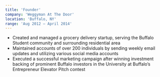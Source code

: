 ```yaml
---
title: 'Founder'
company: 'Weggyman At The Door'
location: 'Buffalo, NY'
range: 'Aug 2012 – April 2014'
---
```


- Created and managed a grocery delivery startup, serving the Buffalo Student community and surrounding residential area
- Maintained accounts of over 200 individuals by sending weekly email updates and utilizing various social media accounts
- Executed a successful marketing campaign after winning investment backing of prominent Buffalo investors in the University at Buffalo’s Entrepreneur Elevator Pitch contest
